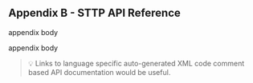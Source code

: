 ## Appendix B - STTP API Reference

appendix body

appendix body

> :bulb: Links to language specific auto-generated XML code comment based API documentation would be useful.
